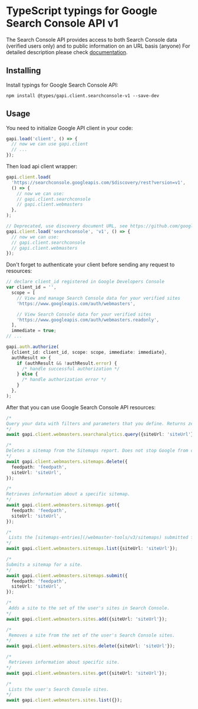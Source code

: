 # TypeScript typings for Google Search Console API v1

The Search Console API provides access to both Search Console data (verified users only) and to public information on an URL basis (anyone)
For detailed description please check [documentation](https://developers.google.com/webmaster-tools/about).

## Installing

Install typings for Google Search Console API:

```
npm install @types/gapi.client.searchconsole-v1 --save-dev
```

## Usage

You need to initialize Google API client in your code:

```typescript
gapi.load('client', () => {
  // now we can use gapi.client
  // ...
});
```

Then load api client wrapper:

```typescript
gapi.client.load(
  'https://searchconsole.googleapis.com/$discovery/rest?version=v1',
  () => {
    // now we can use:
    // gapi.client.searchconsole
    // gapi.client.webmasters
  },
);
```

```typescript
// Deprecated, use discovery document URL, see https://github.com/google/google-api-javascript-client/blob/master/docs/reference.md#----gapiclientloadname----version----callback--
gapi.client.load('searchconsole', 'v1', () => {
  // now we can use:
  // gapi.client.searchconsole
  // gapi.client.webmasters
});
```

Don't forget to authenticate your client before sending any request to resources:

```typescript
// declare client_id registered in Google Developers Console
var client_id = '',
  scope = [
    // View and manage Search Console data for your verified sites
    'https://www.googleapis.com/auth/webmasters',

    // View Search Console data for your verified sites
    'https://www.googleapis.com/auth/webmasters.readonly',
  ],
  immediate = true;
// ...

gapi.auth.authorize(
  {client_id: client_id, scope: scope, immediate: immediate},
  authResult => {
    if (authResult && !authResult.error) {
      /* handle successful authorization */
    } else {
      /* handle authorization error */
    }
  },
);
```

After that you can use Google Search Console API resources: <!-- TODO: make this work for multiple namespaces -->

```typescript
/*
Query your data with filters and parameters that you define. Returns zero or more rows grouped by the row keys that you define. You must define a date range of one or more days. When date is one of the group by values, any days without data are omitted from the result list. If you need to know which days have data, issue a broad date range query grouped by date for any metric, and see which day rows are returned.
*/
await gapi.client.webmasters.searchanalytics.query({siteUrl: 'siteUrl'});

/*
Deletes a sitemap from the Sitemaps report. Does not stop Google from crawling this sitemap or the URLs that were previously crawled in the deleted sitemap.
*/
await gapi.client.webmasters.sitemaps.delete({
  feedpath: 'feedpath',
  siteUrl: 'siteUrl',
});

/*
Retrieves information about a specific sitemap.
*/
await gapi.client.webmasters.sitemaps.get({
  feedpath: 'feedpath',
  siteUrl: 'siteUrl',
});

/*
 Lists the [sitemaps-entries](/webmaster-tools/v3/sitemaps) submitted for this site, or included in the sitemap index file (if `sitemapIndex` is specified in the request).
*/
await gapi.client.webmasters.sitemaps.list({siteUrl: 'siteUrl'});

/*
Submits a sitemap for a site.
*/
await gapi.client.webmasters.sitemaps.submit({
  feedpath: 'feedpath',
  siteUrl: 'siteUrl',
});

/*
 Adds a site to the set of the user's sites in Search Console.
*/
await gapi.client.webmasters.sites.add({siteUrl: 'siteUrl'});

/*
 Removes a site from the set of the user's Search Console sites.
*/
await gapi.client.webmasters.sites.delete({siteUrl: 'siteUrl'});

/*
 Retrieves information about specific site.
*/
await gapi.client.webmasters.sites.get({siteUrl: 'siteUrl'});

/*
 Lists the user's Search Console sites.
*/
await gapi.client.webmasters.sites.list({});
```
